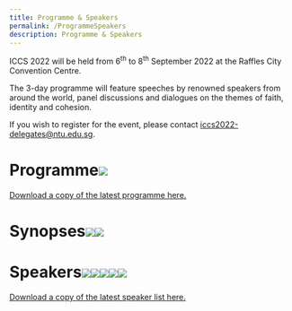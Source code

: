 ```yaml
---
title: Programme & Speakers
permalink: /ProgrammeSpeakers
description: Programme & Speakers
---
```

ICCS 2022 will be held from 6<sup>th</sup> to 8<sup>th</sup> September 2022 at the Raffles City Convention Centre.  

The 3-day programme will feature speeches by renowned speakers from around the world, panel discussions and dialogues on the themes of faith, identity and cohesion.

If you wish to register for the event, please contact <a href="mailto:iccs2022-delegates@ntu.edu.sg">iccs2022-delegates@ntu.edu.sg</a>.
# Programme![](/images/ICCS%202022%20Programme_as%20at%2018%20Jul%202022.png)
[Download a copy of the latest programme here.](/files/ICCS%202022%20Programme_as%20at%2018%20Jul%202022.pdf)
# Synopses![](/images/ICCS%202022%20Plenaries.png)![](/images/ICCS%202022%20Breakouts.png)
# Speakers![](/images/ICCS%20Speakers%201.png)![](/images/ICCS%20Speakers%202.png)![](/images/ICCS%20Speakers%203.png)![](/images/ICCS%20Speakers%204.png)![](/images/ICCS%20Speakers%205.png)
[Download a copy of the latest speaker list here.](/files/ICCS%202022%20Speakers_as%20at%2018%20July%202022.pdf)